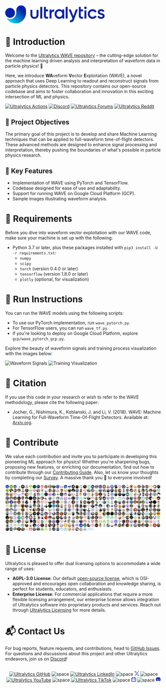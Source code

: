 <br>
<a href="https://www.ultralytics.com/" target="_blank"><img src="https://raw.githubusercontent.com/ultralytics/assets/main/logo/Ultralytics_Logotype_Original.svg" width="320" alt="Ultralytics logo"></a>

# 🌊 Introduction

Welcome to the [Ultralytics WAVE repository](https://github.com/ultralytics/wave) – the cutting-edge solution for the machine learning driven analysis and interpretation of waveform data in particle physics! 🎉

Here, we introduce **WA**veform **V**ector **E**xploitation (WAVE), a novel approach that uses Deep Learning to readout and reconstruct signals from particle physics detectors. This repository contains our open-source codebase and aims to foster collaboration and innovation in this exciting intersection of ML and physics.

[![Ultralytics Actions](https://github.com/ultralytics/wave/actions/workflows/format.yml/badge.svg)](https://github.com/ultralytics/wave/actions/workflows/format.yml) <a href="https://discord.com/invite/ultralytics"><img alt="Discord" src="https://img.shields.io/discord/1089800235347353640?logo=discord&logoColor=white&label=Discord&color=blue"></a> <a href="https://community.ultralytics.com/"><img alt="Ultralytics Forums" src="https://img.shields.io/discourse/users?server=https%3A%2F%2Fcommunity.ultralytics.com&logo=discourse&label=Forums&color=blue"></a> <a href="https://reddit.com/r/ultralytics"><img alt="Ultralytics Reddit" src="https://img.shields.io/reddit/subreddit-subscribers/ultralytics?style=flat&logo=reddit&logoColor=white&label=Reddit&color=blue"></a>

## 🚀 Project Objectives

The primary goal of this project is to develop and share Machine Learning techniques that can be applied to full-waveform time-of-flight detectors. These advanced methods are designed to enhance signal processing and interpretation, thereby pushing the boundaries of what's possible in particle physics research.

## 🌟 Key Features

- Implementation of WAVE using PyTorch and TensorFlow.
- Codebase designed for ease of use and adaptability.
- Support for running WAVE on Google Cloud Platform (GCP).
- Sample images illustrating waveform analysis.

# 🔧 Requirements

Before you dive into waveform vector exploitation with our WAVE code, make sure your machine is set up with the following:

- Python 3.7 or later, plus these packages installed with `pip3 install -U -r requirements.txt`:
  - `numpy`
  - `scipy`
  - `torch` (version 0.4.0 or later)
  - `tensorflow` (version 1.8.0 or later)
  - `plotly` (optional, for visualization)

# 🏃 Run Instructions

You can run the WAVE models using the following scripts:

- To use our PyTorch implementation, run `wave_pytorch.py`.
- For TensorFlow users, you can run `wave_tf.py`.
- If you're looking to deploy on Google Cloud Platform, explore `gcp/wave_pytorch_gcp.py`.

Explore the beauty of waveform signals and training process visualization with the images below:

![Waveform Signals](https://github.com/ultralytics/wave/blob/main/data/waveforms.png) ![Training Visualization](https://github.com/ultralytics/wave/blob/main/data/wave.png)

# 📜 Citation

If you use this code in your research or wish to refer to the WAVE methodology, please cite the following paper:

- Jocher, G., Nishimura, K., Koblanski, J. and Li, V. (2018). WAVE: Machine Learning for Full-Waveform Time-Of-Flight Detectors. Available at: [Arxiv.org](https://arxiv.org/abs/1811.05875).

# 🤝 Contribute

We value each contribution and invite you to participate in developing this pioneering ML approach for physics! Whether you're sharpening bugs, proposing new features, or enriching our documentation, find out how to contribute through our [Contributing Guide](https://docs.ultralytics.com/help/contributing/). Also, let us know your thoughts by completing our [Survey](https://www.ultralytics.com/survey?utm_source=github&utm_medium=social&utm_campaign=Survey). A massive thank you 🙏 to everyone involved!

![Ultralytics Open-Source Contributors](https://raw.githubusercontent.com/ultralytics/assets/main/im/image-contributors.png)

# 📄 License

Ultralytics is pleased to offer dual licensing options to accommodate a wide range of uses:

- **AGPL-3.0 License**: Our default [open-source license](https://github.com/ultralytics/ultralytics/blob/main/LICENSE), which is OSI-approved and encourages open collaboration and knowledge sharing, is perfect for students, educators, and enthusiasts.
- **Enterprise License**: For commercial applications that require a more flexible licensing arrangement, our enterprise license allows integration of Ultralytics software into proprietary products and services. Reach out through [Ultralytics Licensing](https://www.ultralytics.com/license) for more details.

# 📬 Contact Us

For bug reports, feature requests, and contributions, head to [GitHub Issues](https://github.com/ultralytics/velocity/issues). For questions and discussions about this project and other Ultralytics endeavors, join us on [Discord](https://discord.com/invite/ultralytics)!

<br>
<div align="center">
  <a href="https://github.com/ultralytics"><img src="https://github.com/ultralytics/assets/raw/main/social/logo-social-github.png" width="3%" alt="Ultralytics GitHub"></a>
  <img src="https://github.com/ultralytics/assets/raw/main/social/logo-transparent.png" width="3%" alt="space">
  <a href="https://www.linkedin.com/company/ultralytics/"><img src="https://github.com/ultralytics/assets/raw/main/social/logo-social-linkedin.png" width="3%" alt="Ultralytics LinkedIn"></a>
  <img src="https://github.com/ultralytics/assets/raw/main/social/logo-transparent.png" width="3%" alt="space">
  <a href="https://twitter.com/ultralytics"><img src="https://github.com/ultralytics/assets/raw/main/social/logo-social-twitter.png" width="3%" alt="Ultralytics Twitter"></a>
  <img src="https://github.com/ultralytics/assets/raw/main/social/logo-transparent.png" width="3%" alt="space">
  <a href="https://www.youtube.com/ultralytics"><img src="https://github.com/ultralytics/assets/raw/main/social/logo-social-youtube.png" width="3%" alt="Ultralytics YouTube"></a>
  <img src="https://github.com/ultralytics/assets/raw/main/social/logo-transparent.png" width="3%" alt="space">
  <a href="https://www.tiktok.com/@ultralytics"><img src="https://github.com/ultralytics/assets/raw/main/social/logo-social-tiktok.png" width="3%" alt="Ultralytics TikTok"></a>
  <img src="https://github.com/ultralytics/assets/raw/main/social/logo-transparent.png" width="3%" alt="space">
  <a href="https://ultralytics.com/bilibili"><img src="https://github.com/ultralytics/assets/raw/main/social/logo-social-bilibili.png" width="3%" alt="Ultralytics BiliBili"></a>
  <img src="https://github.com/ultralytics/assets/raw/main/social/logo-transparent.png" width="3%" alt="space">
  <a href="https://discord.com/invite/ultralytics"><img src="https://github.com/ultralytics/assets/raw/main/social/logo-social-discord.png" width="3%" alt="Ultralytics Discord"></a>
</div>

